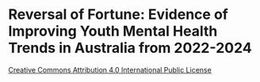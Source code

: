 # Reversal of Fortune: Evidence of Improving Youth Mental Health Trends in Australia from 2022-2024  


[Creative Commons Attribution 4.0 International Public License](https://creativecommons.org/licenses/by/4.0/legalcode)
